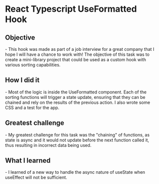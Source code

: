 # React Typescript UseFormatted Hook

<h2><b>Objective</b></h2> - This hook was made as part of a job interview for a great company that I hope I will have a chance to work with! The objective of this task was to create a mini-library project that could be used as a custom hook with various sorting capabilities.
  
<h2><b>How I did it</b></h2> - Most of the logic is inside the UseFormatted component. Each of the sorting functions will trigger a state update, ensuring that they can be chained and rely on the results of the previous action. I also wrote some CSS and a test for the app.

<h2><b>Greatest challenge</b></h2> - My greatest challenge for this task was the "chaining" of functions, as state is async and it would not update before the next function called it, thus resulting in incorrect data being used.

<h2><b>What I learned</b></h2> - I learned of a new way to handle the async nature of useState when useEffect will not be sufficient.
